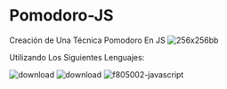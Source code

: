 # Pomodoro-JS
Creación de Una Técnica Pomodoro En JS
![256x256bb](https://github.com/lucaxxz/Pomodoro-JS/assets/145882380/d2523052-6b03-4e79-9b53-0adf010b7380)


Utilizando Los Siguientes Lenguajes:

![download](https://github.com/lucaxxz/Pomodoro-JS/assets/145882380/df17b227-ddbb-4723-9ea3-89475f9252c4) ![download](https://github.com/lucaxxz/Pomodoro-JS/assets/145882380/abdec525-c8ed-445f-8ae5-12215d444581) ![f805002-javascript](https://github.com/lucaxxz/Pomodoro-JS/assets/145882380/ffdcf0e4-60da-4091-9e60-d2d8385a5b22)




